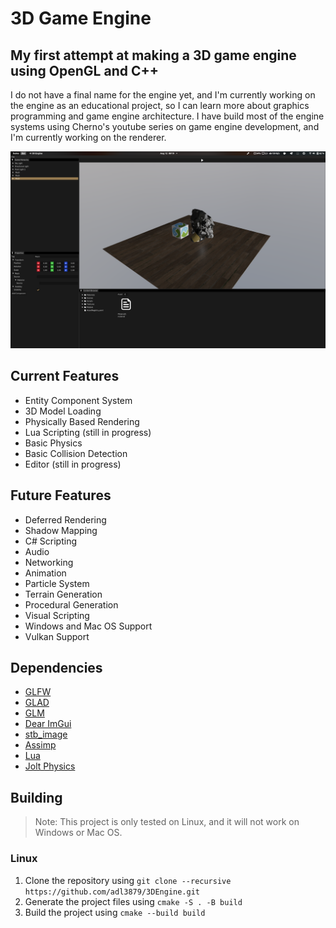 # 3D Game Engine

## My first attempt at making a 3D game engine using OpenGL and C++

I do not have a final name for the engine yet, and I'm currently working on the engine as an educational project, so I can learn more about graphics programming and game engine architecture. I have build most of the engine systems using Cherno's youtube series on game engine development, and I'm currently working on the renderer.

![Screenshot](Resources/Screenshots/1.png)

## Current Features

- Entity Component System
- 3D Model Loading
- Physically Based Rendering
- Lua Scripting (still in progress)
- Basic Physics
- Basic Collision Detection
- Editor (still in progress)

## Future Features

- Deferred Rendering
- Shadow Mapping
- C# Scripting
- Audio
- Networking
- Animation
- Particle System
- Terrain Generation
- Procedural Generation
- Visual Scripting
- Windows and Mac OS Support
- Vulkan Support

## Dependencies

- [GLFW](https://www.glfw.org/)
- [GLAD](https://glad.dav1d.de/)
- [GLM](https://glm.g-truc.net/0.9.9/index.html)
- [Dear ImGui](https://github.com/ocornut/imgui)
- [stb_image](https://github.com/nothings/stb/blob/master/stb_image.h)
- [Assimp](https://www.assimp.org/)
- [Lua](https://www.lua.org/)
- [Jolt Physics](https://github.com/jrouwe/JoltPhysics)

## Building

> Note: This project is only tested on Linux, and it will not work on Windows or Mac OS.

### Linux

1. Clone the repository using `git clone --recursive https://github.com/adl3879/3DEngine.git`
2. Generate the project files using `cmake -S . -B build`
3. Build the project using `cmake --build build`
